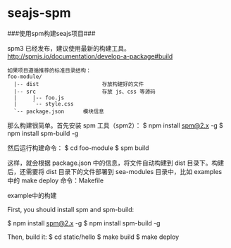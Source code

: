 seajs-spm
=========

###使用spm构建seajs项目###


spm3 已经发布，建议使用最新的构建工具。http://spmjs.io/documentation/develop-a-package#build

```
如果项目遵循推荐的标准目录结构：
foo-module/
  |-- dist                    存放构建好的文件
  |-- src                     存放 js、css 等源码
  |     |-- foo.js
  |     `-- style.css
  `-- package.json      模块信息
```

那么构建很简单。首先安装 spm 工具（spm2）：
$ npm install spm@2.x -g
$ npm install spm-build -g

然后运行构建命令：
$ cd foo-module
$ spm build

这样，就会根据 package.json 中的信息，将文件自动构建到 dist 目录下。构建后，还需要将 dist 目录下的文件部署到 sea-modules 目录中，比如 examples 中的 make deploy 命令：Makefile




example中的构建

First, you should install spm and spm-build:

$ npm install spm@2.x -g
$ npm install spm-build -g

Then, build it:
$ cd static/hello
$ make build
$ make deploy
